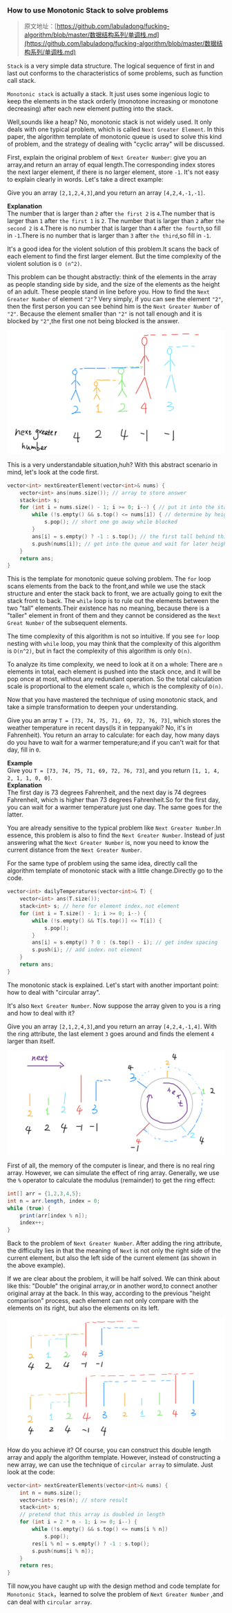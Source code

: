 ### How to use Monotonic Stack to solve problems[](#如何使用单调栈解题)

> 原文地址：[https://github.com/labuladong/fucking-algorithm/blob/master/数据结构系列/单调栈.md](https://github.com/labuladong/fucking-algorithm/blob/master/数据结构系列/单调栈.md)


`Stack` is a very simple data structure. The logical sequence of first in and last out conforms to the characteristics of some problems, such as function call stack.      

`Monotonic stack` is actually a stack. It just uses some ingenious logic to keep the elements in the stack orderly (monotone increasing or monotone decreasing) after each new element putting into the stack.      

Well,sounds like a heap? No, monotonic stack is not widely used. It only deals with one typical problem, which is called `Next Greater Element`. In this paper, the algorithm template of monotonic queue is used to solve this kind of problem, and the strategy of dealing with "cyclic array" will be discussed.          

First, explain the original problem of `Next Greater Number`: give you an array,and return an array of equal length.The corresponding index stores the next larger element, if there is no larger element, store `-1`. It's not easy to explain clearly in words. Let's take a direct example:     

Give you an array `[2,1,2,4,3]`,and you return an array `[4,2,4,-1,-1]`.      

**Explanation**   
The number that is larger than `2` after `the first 2` is `4`.The number that is larger than `1` after `the first 1` is `2`. The number that is larger than `2` after `the second 2` is `4`.There is no number that is larger than `4` after `the fourth`,so  fill in `-1`.There is no number that is larger than `3` after `the third`,so fill in `-1`.   

It's a good idea for the violent solution of this problem.It scans the back of each element to find the first larger element. But the time complexity of the violent solution is `O (n^2)`.         

This problem can be thought abstractly: think of the elements in the array as people standing side by side, and the size of the elements as the height of an adult. These people stand in line before you. How to find the `Next Greater Number` of element `"2"`? Very simply, if you can see the element `"2"`, then the first person you can see behind him is the `Next Greater Number` of `"2"`. Because the element smaller than `"2"` is not tall enough and it is blocked by `"2"`,the first one not being blocked is the answer. 


![ink-image](../pictures/%E5%8D%95%E8%B0%83%E6%A0%88/1.png)

This is a very understandable situation,huh? With this abstract scenario in mind, let's look at the code first. 

```cpp
vector<int> nextGreaterElement(vector<int>& nums) {
    vector<int> ans(nums.size()); // array to store answer
    stack<int> s;
    for (int i = nums.size() - 1; i >= 0; i--) { // put it into the stack back to front
        while (!s.empty() && s.top() <= nums[i]) { // determine by height
            s.pop(); // short one go away while blocked
        }
        ans[i] = s.empty() ? -1 : s.top(); // the first tall behind this element
        s.push(nums[i]); // get into the queue and wait for later height determination
    }
    return ans;
}
```

This is the template for monotonic queue solving problem. The `for` loop scans elements from the back to the front,and while we use the stack structure and enter the stack back to front, we are actually going to exit the stack front to back. The `while` loop is to rule out the elements between the two "tall" elements.Their existence has no meaning, because there is a "taller" element in front of them and they cannot be considered as the `Next Great Number` of the subsequent elements.        

The time complexity of this algorithm is not so intuitive. If you see `for` loop nesting with `while` loop, you may think that the complexity of this algorithm is `O(n^2)`, but in fact the complexity of this algorithm is only `O(n)`.   

To analyze its time complexity, we need to look at it on a whole: There are `n` elements in total, each element is pushed into the stack once, and it will be pop once at most, without any redundant operation. So the total calculation scale is proportional to the element scale `n`, which is the complexity of `O(n)`.     

Now that you have mastered the technique of using monotonic stack, and take a simple transformation to deepen your understanding.            

Give you an array `T = [73, 74, 75, 71, 69, 72, 76, 73]`, which stores the weather temperature in recent days(Is it in teppanyaki? No, it's in Fahrenheit). You return an array to calculate: for each day, how many days do you have to wait for a warmer temperature;and if you can't wait for that day, fill in `0`.            

**Example**  
Give you `T = [73, 74, 75, 71, 69, 72, 76, 73]`, and you return `[1, 1, 4, 2, 1, 1, 0, 0]`.          
**Explanation**  
The first day is 73 degrees Fahrenheit, and the next day is 74 degrees Fahrenheit, which is higher than 73 degrees Fahrenheit.So for the first day, you can wait for a warmer temperature just one day. The same goes for the latter.            

You are already sensitive to the typical problem like `Next Greater Number`.In essence, this problem is also to find the `Next Greater Number`. Instead of just answering what the `Next Greater Number` is, now you need to know the current distance from the `Next Greater Number`.      

For the same type of problem using the same idea, directly call the algorithm template of monotonic stack with a little change.Directly go to the code. 

```cpp
vector<int> dailyTemperatures(vector<int>& T) {
    vector<int> ans(T.size());
    stack<int> s; // here for element index，not element
    for (int i = T.size() - 1; i >= 0; i--) {
        while (!s.empty() && T[s.top()] <= T[i]) {
            s.pop();
        }
        ans[i] = s.empty() ? 0 : (s.top() - i); // get index spacing
        s.push(i); // add index，not element
    }
    return ans;
}
```

The monotonic stack is explained. Let's start with another important point: how to deal with "circular array".      

It's also `Next Greater Number`. Now suppose the array given to you is a ring and how to deal with it?   

Give you an array `[2,1,2,4,3]`,and you return an array `[4,2,4,-1,4]`. With the ring attribute, the last element `3` goes around and finds the element `4` larger than itself. 

![ink-image](../pictures/%E5%8D%95%E8%B0%83%E6%A0%88/2.png)

First of all, the memory of the computer is linear, and there is no real ring array. However, we can simulate the effect of ring array. Generally, we use the `%` operator to calculate the modulus (remainder) to get the ring effect: 

```java
int[] arr = {1,2,3,4,5};
int n = arr.length, index = 0;
while (true) {
    print(arr[index % n]);
    index++;
}
```

Back to the problem of `Next Greater Number`. After adding the ring attribute, the difficulty lies in that the meaning of `Next` is not only the right side of the current element, but also the left side of the current element (as shown in the above example).   

If we are clear about the problem, it will be half solved. We can think about like this: "Double" the original array,or in another word,to connect another original array at the back. In this way, according to the previous "height comparison" process, each element can not only compare with the elements on its right, but also the elements on its left. 

![ink-image (2)](../pictures/%E5%8D%95%E8%B0%83%E6%A0%88/3.png)

How do you achieve it? Of course, you can construct this double length array and apply the algorithm template. However, instead of constructing a new array, we can use the technique of `circular array` to simulate. Just look at the code: 

```cpp
vector<int> nextGreaterElements(vector<int>& nums) {
    int n = nums.size();
    vector<int> res(n); // store result
    stack<int> s;
    // pretend that this array is doubled in length
    for (int i = 2 * n - 1; i >= 0; i--) {
        while (!s.empty() && s.top() <= nums[i % n])
            s.pop();
        res[i % n] = s.empty() ? -1 : s.top();
        s.push(nums[i % n]);
    }
    return res;
}
```

Till now,you have caught up with the design method and code template for `Monotonic Stack`，learned to solve the problem of `Next Greater Number` ,and can deal with `circular array`.
